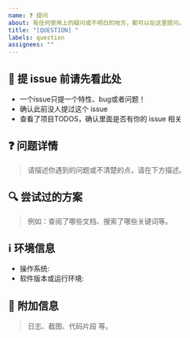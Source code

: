 ```yaml
---
name: ❓ 提问
about: 有任何使用上的疑问或不明白的地方，都可以在这里提问。
title: "[QUESTION] "
labels: question
assignees: ""
---
```


## 📌 提 issue 前请先看此处
- 一个issue只提一个特性、bug或者问题！
- 确认此前没人提过这个 issue
- 查看了项目TODOS，确认里面是否有你的 issue 相关

## ❓ 问题详情
> 请描述你遇到的问题或不清楚的点，请在下方描述。

## 🔍 尝试过的方案
> 例如：查阅了哪些文档、搜索了哪些关键词等。

## ℹ️ 环境信息
- 操作系统:
- 软件版本或运行环境:

## 📎 附加信息
> 日志、截图、代码片段 等。
